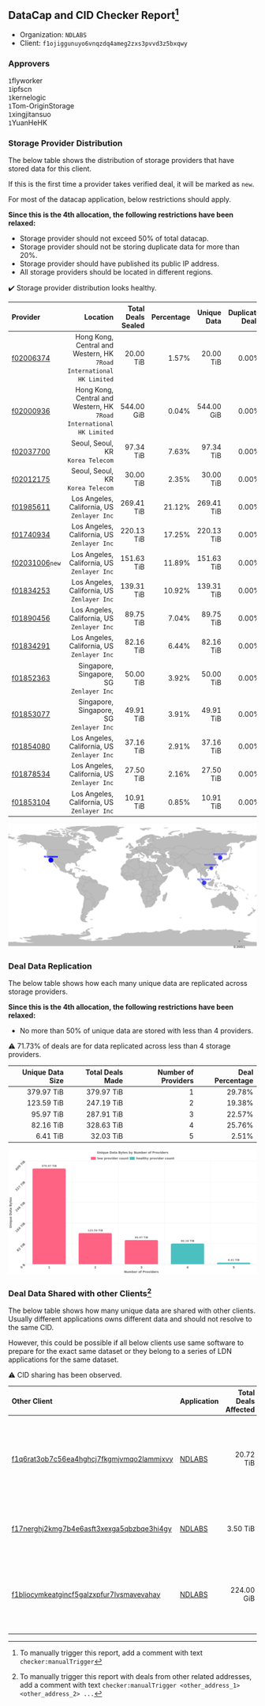 ## DataCap and CID Checker Report[^1]
 - Organization: `NDLABS`
 - Client: `f1ojiggunuyo6vnqzdq4ameg2zxs3pvvd3z5bxqwy`
### Approvers
`1`flyworker<br/>`1`ipfscn<br/>`1`kernelogic<br/>`1`Tom-OriginStorage<br/>`1`xingjitansuo<br/>`1`YuanHeHK

### Storage Provider Distribution
The below table shows the distribution of storage providers that have stored data for this client.

If this is the first time a provider takes verified deal, it will be marked as `new`.

For most of the datacap application, below restrictions should apply.

**Since this is the 4th allocation, the following restrictions have been relaxed:**
 - Storage provider should not exceed 50% of total datacap.
 - Storage provider should not be storing duplicate data for more than 20%.
 - Storage provider should have published its public IP address.
 - All storage providers should be located in different regions.

✔️ Storage provider distribution looks healthy.

| Provider                                                    |                                                                Location | Total Deals Sealed | Percentage | Unique Data | Duplicate Deals |
| :---------------------------------------------------------- | ----------------------------------------------------------------------: | -----------------: | ---------: | ----------: | --------------: |
| [f02006374](https://filfox.info/en/address/f02006374)       | Hong Kong, Central and Western, HK<br/>`7Road International HK Limited` |          20.00 TiB |      1.57% |   20.00 TiB |           0.00% |
| [f02000936](https://filfox.info/en/address/f02000936)       | Hong Kong, Central and Western, HK<br/>`7Road International HK Limited` |         544.00 GiB |      0.04% |  544.00 GiB |           0.00% |
| [f02037700](https://filfox.info/en/address/f02037700)       |                                    Seoul, Seoul, KR<br/>`Korea Telecom` |          97.34 TiB |      7.63% |   97.34 TiB |           0.00% |
| [f02012175](https://filfox.info/en/address/f02012175)       |                                    Seoul, Seoul, KR<br/>`Korea Telecom` |          30.00 TiB |      2.35% |   30.00 TiB |           0.00% |
| [f01985611](https://filfox.info/en/address/f01985611)       |                          Los Angeles, California, US<br/>`Zenlayer Inc` |         269.41 TiB |     21.12% |  269.41 TiB |           0.00% |
| [f01740934](https://filfox.info/en/address/f01740934)       |                          Los Angeles, California, US<br/>`Zenlayer Inc` |         220.13 TiB |     17.25% |  220.13 TiB |           0.00% |
| [f02031006](https://filfox.info/en/address/f02031006)`new`  |                          Los Angeles, California, US<br/>`Zenlayer Inc` |         151.63 TiB |     11.89% |  151.63 TiB |           0.00% |
| [f01834253](https://filfox.info/en/address/f01834253)       |                          Los Angeles, California, US<br/>`Zenlayer Inc` |         139.31 TiB |     10.92% |  139.31 TiB |           0.00% |
| [f01890456](https://filfox.info/en/address/f01890456)       |                          Los Angeles, California, US<br/>`Zenlayer Inc` |          89.75 TiB |      7.04% |   89.75 TiB |           0.00% |
| [f01834291](https://filfox.info/en/address/f01834291)       |                          Los Angeles, California, US<br/>`Zenlayer Inc` |          82.16 TiB |      6.44% |   82.16 TiB |           0.00% |
| [f01852363](https://filfox.info/en/address/f01852363)       |                             Singapore, Singapore, SG<br/>`Zenlayer Inc` |          50.00 TiB |      3.92% |   50.00 TiB |           0.00% |
| [f01853077](https://filfox.info/en/address/f01853077)       |                             Singapore, Singapore, SG<br/>`Zenlayer Inc` |          49.91 TiB |      3.91% |   49.91 TiB |           0.00% |
| [f01854080](https://filfox.info/en/address/f01854080)       |                          Los Angeles, California, US<br/>`Zenlayer Inc` |          37.16 TiB |      2.91% |   37.16 TiB |           0.00% |
| [f01878534](https://filfox.info/en/address/f01878534)       |                          Los Angeles, California, US<br/>`Zenlayer Inc` |          27.50 TiB |      2.16% |   27.50 TiB |           0.00% |
| [f01853104](https://filfox.info/en/address/f01853104)       |                          Los Angeles, California, US<br/>`Zenlayer Inc` |          10.91 TiB |      0.85% |   10.91 TiB |           0.00% |

<img src="https://raw.githubusercontent.com/data-preservation-programs/filplus-checker-assets/main/filecoin-project/filecoin-plus-large-datasets/issues/1524/1679133983135.png"/>

### Deal Data Replication
The below table shows how each many unique data are replicated across storage providers.


**Since this is the 4th allocation, the following restrictions have been relaxed:**
- No more than 50% of unique data are stored with less than 4 providers.

⚠️ 71.73% of deals are for data replicated across less than 4 storage providers.

| Unique Data Size | Total Deals Made | Number of Providers | Deal Percentage |
| ---------------: | ---------------: | ------------------: | --------------: |
|       379.97 TiB |       379.97 TiB |                   1 |          29.78% |
|       123.59 TiB |       247.19 TiB |                   2 |          19.38% |
|        95.97 TiB |       287.91 TiB |                   3 |          22.57% |
|        82.16 TiB |       328.63 TiB |                   4 |          25.76% |
|         6.41 TiB |        32.03 TiB |                   5 |           2.51% |

<img src="https://raw.githubusercontent.com/data-preservation-programs/filplus-checker-assets/main/filecoin-project/filecoin-plus-large-datasets/issues/1524/1679133989107.png"/>

### Deal Data Shared with other Clients[^3]
The below table shows how many unique data are shared with other clients.
Usually different applications owns different data and should not resolve to the same CID.

However, this could be possible if all below clients use same software to prepare for the exact same dataset or they belong to a series of LDN applications for the same dataset.

⚠️ CID sharing has been observed.

| Other Client                                                                                                          | Application                                                                            | Total Deals Affected | Unique CIDs | Approvers                                                                                                                                                               |
| :-------------------------------------------------------------------------------------------------------------------- | :------------------------------------------------------------------------------------- | -------------------: | ----------: | :---------------------------------------------------------------------------------------------------------------------------------------------------------------------- |
| [f1q6rat3ob7c56ea4hghcj7fkgmjvmqo2lammjxvy](https://filfox.info/en/address/f1q6rat3ob7c56ea4hghcj7fkgmjvmqo2lammjxvy) | [NDLABS](https://github.com/filecoin-project/filecoin-plus-large-datasets/issues/1521) |            20.72 TiB |         245 | `1`1ane-1<br/>`2`cryptowhizzard<br/>`1`kernelogic<br/>`1`liyunzhi-666<br/>`1`psh0691<br/>`1`Tom-OriginStorage<br/>`1`xiaoyuaiheshui<br/>`1`xingjitansuo<br/>`1`YuanHeHK |
| [f17nerghj2kmg7b4e6asft3xexga5qbzbqe3hi4gy](https://filfox.info/en/address/f17nerghj2kmg7b4e6asft3xexga5qbzbqe3hi4gy) | [NDLABS](https://github.com/filecoin-project/filecoin-plus-large-datasets/issues/1523) |             3.50 TiB |          56 | `1`1ane-1<br/>`1`ipfscn<br/>`1`Joss-Hua<br/>`1`kernelogic<br/>`1`psh0691<br/>`1`xingjitansuo                                                                            |
| [f1bliocymkeatgincf5galzxpfur7lvsmavevahay](https://filfox.info/en/address/f1bliocymkeatgincf5galzxpfur7lvsmavevahay) | [NDLABS](https://github.com/filecoin-project/filecoin-plus-large-datasets/issues/1522) |           224.00 GiB |           5 | `1`1ane-1<br/>`1`flyworker<br/>`1`Joss-Hua<br/>`1`kernelogic<br/>`1`mikezli<br/>`1`psh0691<br/>`1`Tom-OriginStorage<br/>`1`YuanHeHK                                     |

[^1]: To manually trigger this report, add a comment with text `checker:manualTrigger`

[^2]: Deals from those addresses are combined into this report as they are specified with `checker:manualTrigger`

[^3]: To manually trigger this report with deals from other related addresses, add a comment with text `checker:manualTrigger <other_address_1> <other_address_2> ...`
